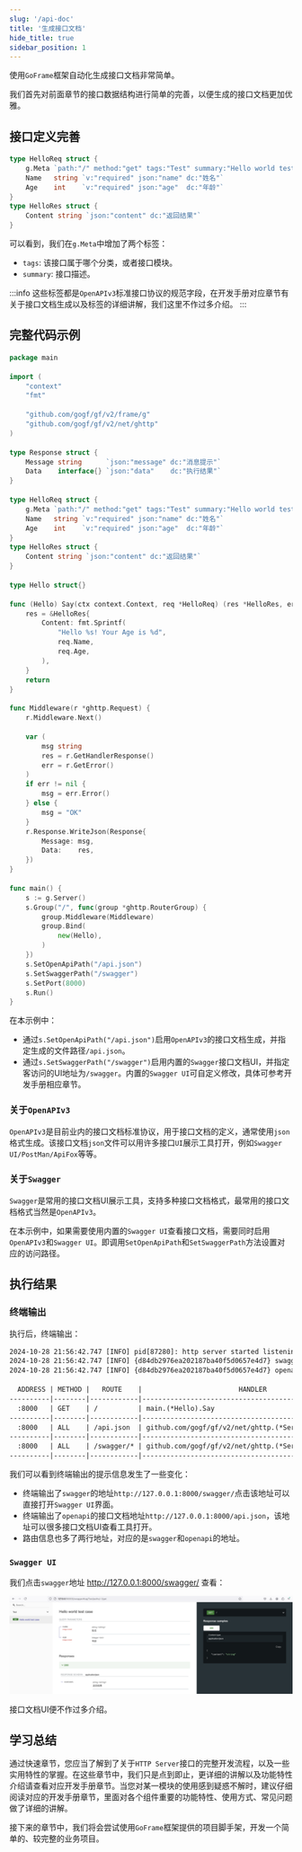 ```yaml
---
slug: '/api-doc'
title: '生成接口文档'
hide_title: true
sidebar_position: 1
---
```


使用`GoFrame`框架自动化生成接口文档非常简单。

我们首先对前面章节的接口数据结构进行简单的完善，以便生成的接口文档更加优雅。

## 接口定义完善

```go
type HelloReq struct {
    g.Meta `path:"/" method:"get" tags:"Test" summary:"Hello world test case"`
    Name   string `v:"required" json:"name" dc:"姓名"`
    Age    int    `v:"required" json:"age"  dc:"年龄"`
}
type HelloRes struct {
    Content string `json:"content" dc:"返回结果"`
}
```

可以看到，我们在`g.Meta`中增加了两个标签：
- `tags`: 该接口属于哪个分类，或者接口模块。
- `summary`: 接口描述。

:::info
这些标签都是`OpenAPIv3`标准接口协议的规范字段，在开发手册对应章节有关于接口文档生成以及标签的详细讲解，我们这里不作过多介绍。
:::

## 完整代码示例

```go title="main.go"
package main

import (
    "context"
    "fmt"

    "github.com/gogf/gf/v2/frame/g"
    "github.com/gogf/gf/v2/net/ghttp"
)

type Response struct {
    Message string      `json:"message" dc:"消息提示"`
    Data    interface{} `json:"data"    dc:"执行结果"`
}

type HelloReq struct {
    g.Meta `path:"/" method:"get" tags:"Test" summary:"Hello world test case"`
    Name   string `v:"required" json:"name" dc:"姓名"`
    Age    int    `v:"required" json:"age"  dc:"年龄"`
}
type HelloRes struct {
    Content string `json:"content" dc:"返回结果"`
}

type Hello struct{}

func (Hello) Say(ctx context.Context, req *HelloReq) (res *HelloRes, err error) {
    res = &HelloRes{
        Content: fmt.Sprintf(
            "Hello %s! Your Age is %d",
            req.Name,
            req.Age,
        ),
    }
    return
}

func Middleware(r *ghttp.Request) {
    r.Middleware.Next()

    var (
        msg string
        res = r.GetHandlerResponse()
        err = r.GetError()
    )
    if err != nil {
        msg = err.Error()
    } else {
        msg = "OK"
    }
    r.Response.WriteJson(Response{
        Message: msg,
        Data:    res,
    })
}

func main() {
    s := g.Server()
    s.Group("/", func(group *ghttp.RouterGroup) {
        group.Middleware(Middleware)
        group.Bind(
            new(Hello),
        )
    })
    s.SetOpenApiPath("/api.json")
    s.SetSwaggerPath("/swagger")
    s.SetPort(8000)
    s.Run()
}
```
在本示例中：
- 通过`s.SetOpenApiPath("/api.json")`启用`OpenAPIv3`的接口文档生成，并指定生成的文件路径`/api.json`。
- 通过`s.SetSwaggerPath("/swagger")`启用内置的`Swagger`接口文档UI，并指定客访问的UI地址为`/swagger`。内置的`Swagger UI`可自定义修改，具体可参考开发手册相应章节。

### 关于`OpenAPIv3`

`OpenAPIv3`是目前业内的接口文档标准协议，用于接口文档的定义，通常使用`json`格式生成。该接口文档`json`文件可以用许多接口`UI`展示工具打开，例如`Swagger UI/PostMan/ApiFox`等等。

### 关于`Swagger`

`Swagger`是常用的接口文档UI展示工具，支持多种接口文档格式，最常用的接口文档格式当然是`OpenAPIv3`。

在本示例中，如果需要使用内置的`Swagger UI`查看接口文档，需要同时启用`OpenAPIv3`和`Swagger UI`。即调用`SetOpenApiPath`和`SetSwaggerPath`方法设置对应的访问路径。

## 执行结果


### 终端输出

执行后，终端输出：
```html
2024-10-28 21:56:42.747 [INFO] pid[87280]: http server started listening on [:8000]
2024-10-28 21:56:42.747 [INFO] {d84db2976ea202187ba40f5d0657e4d7} swagger ui is serving at address: http://127.0.0.1:8000/swagger/
2024-10-28 21:56:42.747 [INFO] {d84db2976ea202187ba40f5d0657e4d7} openapi specification is serving at address: http://127.0.0.1:8000/api.json

  ADDRESS | METHOD |   ROUTE    |                        HANDLER                        |    MIDDLEWARE      
----------|--------|------------|-------------------------------------------------------|--------------------
  :8000   | GET    | /          | main.(*Hello).Say                                     | main.Middleware    
----------|--------|------------|-------------------------------------------------------|--------------------
  :8000   | ALL    | /api.json  | github.com/gogf/gf/v2/net/ghttp.(*Server).openapiSpec |                    
----------|--------|------------|-------------------------------------------------------|--------------------
  :8000   | ALL    | /swagger/* | github.com/gogf/gf/v2/net/ghttp.(*Server).swaggerUI   | HOOK_BEFORE_SERVE  
----------|--------|------------|-------------------------------------------------------|--------------------
```

我们可以看到终端输出的提示信息发生了一些变化：
- 终端输出了`swagger`的地址`http://127.0.0.1:8000/swagger/`点击该地址可以直接打开`Swagger UI`界面。
- 终端输出了`openapi`的接口文档地址`http://127.0.0.1:8000/api.json`，该地址可以很多接口文档UI查看工具打开。
- 路由信息也多了两行地址，对应的是`swagger`和`openapi`的地址。

### `Swagger UI`

我们点击`swagger`地址 http://127.0.0.1:8000/swagger/ 查看：

![alt text](QQ_1730124029804.png)

接口文档UI便不作过多介绍。


## 学习总结

通过快速章节，您应当了解到了关于`HTTP Server`接口的完整开发流程，以及一些实用特性的掌握。在这些章节中，我们只是点到即止，更详细的讲解以及功能特性介绍请查看对应开发手册章节。当您对某一模块的使用感到疑惑不解时，建议仔细阅读对应的开发手册章节，里面对各个组件重要的功能特性、使用方式、常见问题做了详细的讲解。


接下来的章节中，我们将会尝试使用`GoFrame`框架提供的项目脚手架，开发一个简单的、较完整的业务项目。

